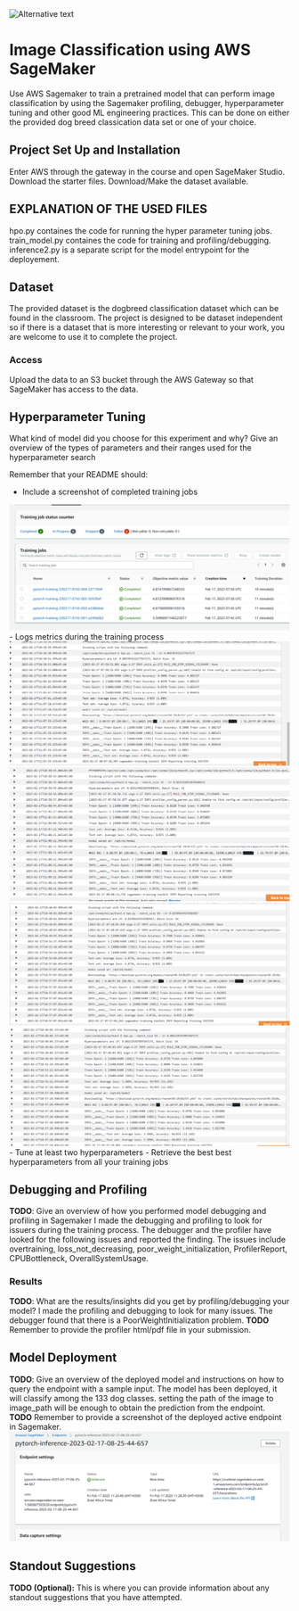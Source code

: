 <img src="active endpoint.png" alt="Alternative text" />

# Image Classification using AWS SageMaker

Use AWS Sagemaker to train a pretrained model that can perform image classification by using the Sagemaker profiling, debugger, hyperparameter tuning and other good ML engineering practices. This can be done on either the provided dog breed classication data set or one of your choice.

## Project Set Up and Installation
Enter AWS through the gateway in the course and open SageMaker Studio. 
Download the starter files.
Download/Make the dataset available. 
## EXPLANATION OF THE USED FILES

hpo.py containes the code for running the hyper parameter tuning jobs.
train_model.py containes the code for training and profiling/debugging.
inference2.py is a separate script for the model entrypoint for the deployement.

## Dataset
The provided dataset is the dogbreed classification dataset which can be found in the classroom.
The project is designed to be dataset independent so if there is a dataset that is more interesting or relevant to your work, you are welcome to use it to complete the project.

### Access
Upload the data to an S3 bucket through the AWS Gateway so that SageMaker has access to the data. 

## Hyperparameter Tuning
What kind of model did you choose for this experiment and why? Give an overview of the types of parameters and their ranges used for the hyperparameter search

Remember that your README should:
- Include a screenshot of completed training jobs
<img src="projectImage/training_job.png" alt="training job for hyperparameter tunining" />
- Logs metrics during the training process
<img src= "projectImage/log_1.png" alt="Alternative text" />
<img src="projectImage/log_2.png" alt="Alternative text" />
<img src="projectImage/log_3.png" alt="Alternative text" />
<img src="projectImage/log_4.png" alt="Alternative text" />
- Tune at least two hyperparameters
- Retrieve the best best hyperparameters from all your training jobs

## Debugging and Profiling
**TODO**: Give an overview of how you performed model debugging and profiling in Sagemaker
I made the debugging and profiling to look for issuers during the training process. The debugger and the profiler have looked for the following issues and reported the finding. The issues include overtraining, loss_not_decreasing, poor_weight_initialization, ProfilerReport, CPUBottleneck, OverallSystemUsage.

### Results
**TODO**: What are the results/insights did you get by profiling/debugging your model?
I made the profiling and debugging to look for many issues. The debugger found that there is a PoorWeightInitialization problem. 
**TODO** Remember to provide the profiler html/pdf file in your submission.


## Model Deployment
**TODO**: Give an overview of the deployed model and instructions on how to query the endpoint with a sample input.
The model has been deployed, it will classify among the 133 dog classes. setting the path of the image to image_path will be enough to obtain the prediction from the endpoint.
**TODO** Remember to provide a screenshot of the deployed active endpoint in Sagemaker.
<img src="projectImage/endpoint.png" alt="Alternative text" />

## Standout Suggestions
**TODO (Optional):** This is where you can provide information about any standout suggestions that you have attempted.



```python

```
